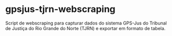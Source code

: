 # gpsjus-tjrn-webscraping
Script de webscraping para capturar dados do sistema GPS-Jus do Tribunal de Justiça do Rio Grande do Norte (TJRN) e exportar em formato de tabela.
